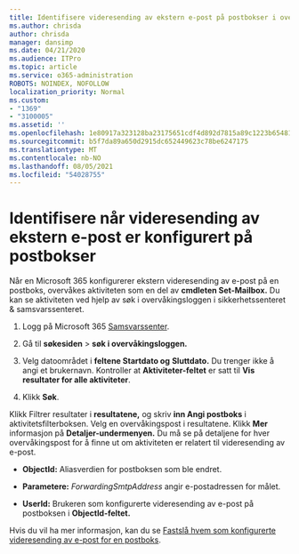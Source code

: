 ```yaml
---
title: Identifisere videresending av ekstern e-post på postbokser i overvåkingslogger
ms.author: chrisda
author: chrisda
manager: dansimp
ms.date: 04/21/2020
ms.audience: ITPro
ms.topic: article
ms.service: o365-administration
ROBOTS: NOINDEX, NOFOLLOW
localization_priority: Normal
ms.custom:
- "1369"
- "3100005"
ms.assetid: ''
ms.openlocfilehash: 1e80917a323128ba23175651cdf4d892d7815a89c1223b654812c1b456c787da
ms.sourcegitcommit: b5f7da89a650d2915dc652449623c78be6247175
ms.translationtype: MT
ms.contentlocale: nb-NO
ms.lasthandoff: 08/05/2021
ms.locfileid: "54028755"
---
```

# <a name="identify-when-external-email-forwarding-is-configured-on-mailboxes"></a>Identifisere når videresending av ekstern e-post er konfigurert på postbokser

Når en Microsoft 365 konfigurerer ekstern videresending av e-post på en postboks, overvåkes aktiviteten som en del av **cmdleten Set-Mailbox.** Du kan se aktiviteten ved hjelp av søk i overvåkingsloggen i sikkerhetssenteret & samsvarssenteret.

1. Logg på Microsoft 365 [Samsvarssenter](https://protection.office.com/).

2. Gå til **søkesiden**  >  **søk i overvåkingsloggen.**

3. Velg datoområdet i **feltene Startdato og** **Sluttdato.** Du trenger ikke å angi et brukernavn. Kontroller at **Aktiviteter-feltet** er satt til **Vis resultater for alle aktiviteter**.

4. Klikk **Søk**.

Klikk Filtrer resultater i **resultatene,** og skriv **inn Angi postboks** i aktivitetsfilterboksen. Velg en overvåkingspost i resultatene. Klikk **Mer** informasjon på **Detaljer-undermenyen.** Du må se på detaljene for hver overvåkingspost for å finne ut om aktiviteten er relatert til videresending av e-post.

- **ObjectId:** Aliasverdien for postboksen som ble endret.

- **Parametere:** _ForwardingSmtpAddress_ angir e-postadressen for målet.

- **UserId:** Brukeren som konfigurerte videresending av e-post på postboksen i **ObjectId-feltet.**

Hvis du vil ha mer informasjon, kan du se [Fastslå hvem som konfigurerte videresending av e-post for en postboks](/microsoft-365/compliance/auditing-troubleshooting-scenarios#determine-who-set-up-email-forwarding-for-a-mailbox).
